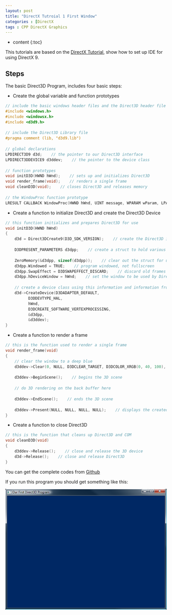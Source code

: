 ```yaml
---
layout: post
title: "DirectX Tutroial 1 First Window"
categories : [DirectX
tags : CPP DirectX Graphics
---
```

* content
{:toc}

This tutorials are based on the [DirectX Tutorial](http://www.directxtutorial.com/), show how to set up IDE for using DirectX 9.

## Steps

The basic Direct3D Program, includes four basic steps:

* Create the global variable and function prototypes

```cpp
// include the basic windows header files and the Direct3D header file
#include <windows.h>
#include <windowsx.h>
#include <d3d9.h>

// include the Direct3D Library file
#pragma comment (lib, "d3d9.lib")

// global declarations
LPDIRECT3D9 d3d;    // the pointer to our Direct3D interface
LPDIRECT3DDEVICE9 d3ddev;    // the pointer to the device class

// function prototypes
void initD3D(HWND hWnd);    // sets up and initializes Direct3D
void render_frame(void);    // renders a single frame
void cleanD3D(void);    // closes Direct3D and releases memory

// the WindowProc function prototype
LRESULT CALLBACK WindowProc(HWND hWnd, UINT message, WPARAM wParam, LPARAM lParam);
```

* Create a function to initialize Direct3D and create the Direct3D Device

```cpp
// this function initializes and prepares Direct3D for use
void initD3D(HWND hWnd)
{
    d3d = Direct3DCreate9(D3D_SDK_VERSION);    // create the Direct3D interface

    D3DPRESENT_PARAMETERS d3dpp;    // create a struct to hold various device information

    ZeroMemory(&d3dpp, sizeof(d3dpp));    // clear out the struct for use
    d3dpp.Windowed = TRUE;    // program windowed, not fullscreen
    d3dpp.SwapEffect = D3DSWAPEFFECT_DISCARD;    // discard old frames
    d3dpp.hDeviceWindow = hWnd;    // set the window to be used by Direct3D

    // create a device class using this information and information from the d3dpp stuct
    d3d->CreateDevice(D3DADAPTER_DEFAULT,
          D3DDEVTYPE_HAL,
          hWnd,
          D3DCREATE_SOFTWARE_VERTEXPROCESSING,
          &d3dpp,
          &d3ddev);
}
```

* Create a function to render a frame

```cpp
// this is the function used to render a single frame
void render_frame(void)
{
    // clear the window to a deep blue
    d3ddev->Clear(0, NULL, D3DCLEAR_TARGET, D3DCOLOR_XRGB(0, 40, 100), 1.0f, 0);

    d3ddev->BeginScene();    // begins the 3D scene

    // do 3D rendering on the back buffer here

    d3ddev->EndScene();    // ends the 3D scene

    d3ddev->Present(NULL, NULL, NULL, NULL);    // displays the created frame
}
```

* Create a function to close Direct3D
```cpp
// this is the function that cleans up Direct3D and COM
void cleanD3D(void)
{
    d3ddev->Release();    // close and release the 3D device
    d3d->Release();    // close and release Direct3D
}
```

You can get the complete codes from [Github](https://github.com/Shanshan-IC/DirectX-Learning/blob/master/firstDirectXWindow.cpp)

If you run this program you should get something like this:

![](/images/directX/1.png)